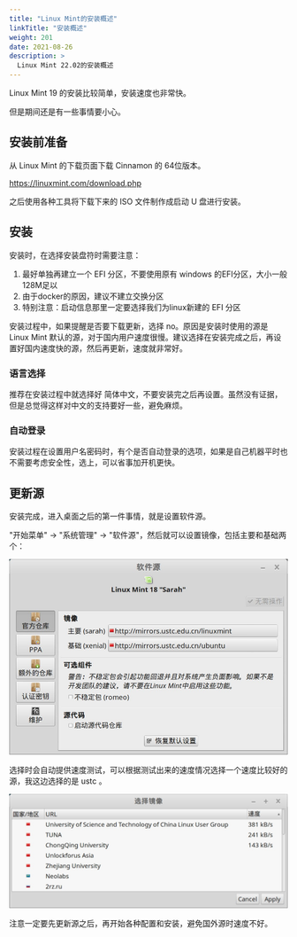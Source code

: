 ```yaml
---
title: "Linux Mint的安装概述"
linkTitle: "安装概述"
weight: 201
date: 2021-08-26
description: >
  Linux Mint 22.02的安装概述
---
```



Linux Mint 19 的安装比较简单，安装速度也非常快。

但是期间还是有一些事情要小心。

## 安装前准备

从 Linux Mint 的下载页面下载  Cinnamon 的 64位版本。

https://linuxmint.com/download.php

之后使用各种工具将下载下来的 ISO 文件制作成启动 U 盘进行安装。

## 安装

安装时，在选择安装盘符时需要注意：

1. 最好单独再建立一个 EFI 分区，不要使用原有 windows 的EFI分区，大小一般128M足以
2. 由于docker的原因，建议不建立交换分区
3. 特别注意：启动信息那里一定要选择我们为linux新建的 EFI 分区

安装过程中，如果提醒是否要下载更新，选择 no。原因是安装时使用的源是 Linux Mint 默认的源，对于国内用户速度很慢。建议选择在安装完成之后，再设置好国内速度快的源，然后再更新，速度就非常好。

### 语言选择

推荐在安装过程中就选择好 简体中文，不要安装完之后再设置。虽然没有证据，但是总觉得这样对中文的支持要好一些，避免麻烦。

### 自动登录

安装过程在设置用户名密码时，有个是否自动登录的选项，如果是自己机器平时也不需要考虑安全性，选上，可以省事加开机更快。

## 更新源

安装完成，进入桌面之后的第一件事情，就是设置软件源。

"开始菜单" -> "系统管理" -> "软件源"，然后就可以设置镜像，包括主要和基础两个：

![](images/software_sources.jpg)

选择时会自动提供速度测试，可以根据测试出来的速度情况选择一个速度比较好的源，我这边选择的是 ustc 。

![](images/speed_test.jpg)

注意一定要先更新源之后，再开始各种配置和安装，避免国外源时速度不好。
